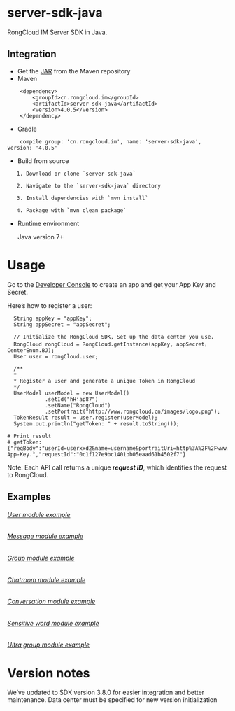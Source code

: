 # server-sdk-java

RongCloud IM Server SDK in Java.

## Integration

* Get the [JAR](https://search.maven.org/search?q=g:cn.rongcloud.im%20AND%20a:server-sdk-java&core=gav) from the Maven repository
* Maven
```
    <dependency>
        <groupId>cn.rongcloud.im</groupId>
        <artifactId>server-sdk-java</artifactId>
        <version>4.0.5</version>
    </dependency>
```
* Gradle
```
    compile group: 'cn.rongcloud.im', name: 'server-sdk-java', version: '4.0.5'
```
* Build from source
```
   1. Download or clone `server-sdk-java`
   
   2. Navigate to the `server-sdk-java` directory
   
   3. Install dependencies with `mvn install`
   
   4. Package with `mvn clean package`
```
* Runtime environment

  Java version 7+

# Usage

Go to the [Developer Console](https://console.rongcloud.io/) to create an app and get your App Key and Secret.

Here’s how to register a user:

```
  String appKey = "appKey";
  String appSecret = "appSecret";
      
  // Initialize the RongCloud SDK, Set up the data center you use.
  RongCloud rongCloud = RongCloud.getInstance(appKey, appSecret，CenterEnum.BJ);
  User user = rongCloud.user;

  /**
  *
  * Register a user and generate a unique Token in RongCloud
  */
  UserModel userModel = new UserModel()
            .setId("hHjap87")
            .setName("RongCloud")
            .setPortrait("http://www.rongcloud.cn/images/logo.png");
  TokenResult result = user.register(userModel);
  System.out.println("getToken: " + result.toString());

```
```
# Print result
# getToken: {"reqBody":"userId=userxxd2&name=username&portraitUri=http%3A%2F%2Fwww.rongcloud.cn%2Fimages%2Flogo.png","code":1002,"errorMessage":"Invalidate App-Key.","requestId":"0c1f127e9bc1401bb05eaad61b4502f7"}
```

Note: Each API call returns a unique ***request ID***, which identifies the request to RongCloud.

## Examples

###### [User module example](./src/main/java/io/rong/example/user)

###### [Message module example](./src/main/java/io/rong/example/message/MessageExample.java)

###### [Group module example](./src/main/java/io/rong/example/group)

###### [Chatroom module example](./src/main/java/io/rong/example/chatroom/)

###### [Conversation module example](./src/main/java/io/rong/example/conversation/ConversationExample.java)

###### [Sensitive word module example](./src/main/java/io/rong/example/sensitive/SensitiveExample.java)

###### [Ultra group module example](./src/main/java/io/rong/example/ultragroup)

# Version notes

We’ve updated to SDK version 3.8.0 for easier integration and better maintenance. Data center must be specified for new version initialization
